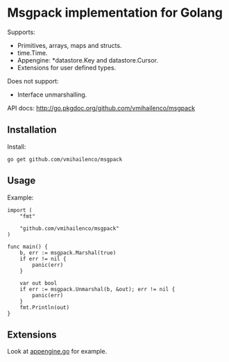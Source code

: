 Msgpack implementation for Golang
=================================

Supports:
- Primitives, arrays, maps and structs.
- time.Time.
- Appengine: *datastore.Key and datastore.Cursor.
- Extensions for user defined types.

Does not support:
- Interface unmarshalling.

API docs: http://go.pkgdoc.org/github.com/vmihailenco/msgpack

Installation
------------

Install:

    go get github.com/vmihailenco/msgpack

Usage
-----

Example:

    import (
        "fmt"

        "github.com/vmihailenco/msgpack"
    )

    func main() {
        b, err := msgpack.Marshal(true)
        if err != nil {
            panic(err)
        }

        var out bool
        if err := msgpack.Unmarshal(b, &out); err != nil {
            panic(err)
        }
        fmt.Println(out)
    }

Extensions
----------

Look at [appengine.go](https://github.com/vmihailenco/msgpack/blob/master/appengine.go) for example.
